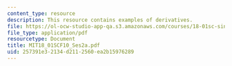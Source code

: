 ```yaml
---
content_type: resource
description: This resource contains examples of derivatives.
file: https://ol-ocw-studio-app-qa.s3.amazonaws.com/courses/18-01sc-single-variable-calculus-fall-2010/257391e32134d2112560ea2b15976289_MIT18_01SCF10_Ses2a.pdf
file_type: application/pdf
resourcetype: Document
title: MIT18_01SCF10_Ses2a.pdf
uid: 257391e3-2134-d211-2560-ea2b15976289
---
```

